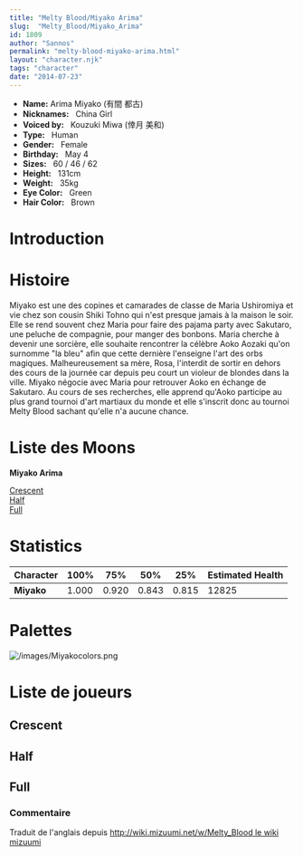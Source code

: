 ```yaml
---
title: "Melty Blood/Miyako Arima"
slug:  "Melty_Blood/Miyako_Arima"
id: 1809
author: "Sannos"
permalink: "melty-blood-miyako-arima.html"
layout: "character.njk"
tags: "character"
date: "2014-07-23"
---
```


- **Name:** Arima Miyako (有間 都古)
- **Nicknames:**   China Girl
- **Voiced by:**   Kouzuki Miwa (倖月
美和)
- **Type:**   Human 
- **Gender:**   Female 
- **Birthday:**   May 4
- **Sizes:**   60 / 46 /
62
- **Height:**   131cm
- **Weight:**   35kg
- **Eye Color:**   Green
- **Hair Color:**   Brown


# Introduction

# Histoire

Miyako est une des copines et camarades de classe de Maria Ushiromiya et
vie chez son cousin Shiki Tohno qui n'est presque jamais à la maison le
soir. Elle se rend souvent chez Maria pour faire des pajama party avec
Sakutaro, une peluche de compagnie, pour manger des bonbons. Maria
cherche à devenir une sorcière, elle souhaite rencontrer la célèbre Aoko
Aozaki qu'on surnomme "la bleu" afin que cette dernière l'enseigne l'art
des orbs magiques. Malheureusement sa mère, Rosa, l'interdit de sortir
en dehors des cours de la journée car depuis peu court un violeur de
blondes dans la ville. Miyako négocie avec Maria pour retrouver Aoko en
échange de Sakutaro. Au cours de ses recherches, elle apprend qu'Aoko
participe au plus grand tournoi d'art martiaux du monde et elle
s'inscrit donc au tournoi Melty Blood sachant qu'elle n'a aucune chance.

# Liste des Moons

**Miyako Arima**

[Crescent](melty-blood-miyako-arima-crescent-moon.html)  
[Half](melty-blood-miyako-arima-half-moon.html)  
[Full](melty-blood-miyako-arima-full-moon.html)  

# Statistics

| Character  | 100%  | 75%   | 50%   | 25%   | Estimated Health |
|------------|-------|-------|-------|-------|------------------|
| **Miyako** | 1.000 | 0.920 | 0.843 | 0.815 | 12825            |

# Palettes

![](/images/Miyakocolors.png "/images/Miyakocolors.png")

# Liste de joueurs

## Crescent

## Half

## Full

### Commentaire

Traduit de l'anglais depuis [http://wiki.mizuumi.net/w/Melty_Blood le
wiki
mizuumi](http://wiki.mizuumi.net/w/Melty_Blood_le_wiki_mizuumi)


